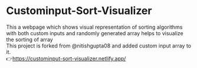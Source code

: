 # Custominput-Sort-Visualizer
This a webpage which shows visual representation of sorting algorithms with both custom inputs and randomly generated array helps to visualize the sorting of array<br>
This project is forked from @nitishgupta08 and added custom input array to it.<br>
👉https://custominput-sort-visualizer.netlify.app/

